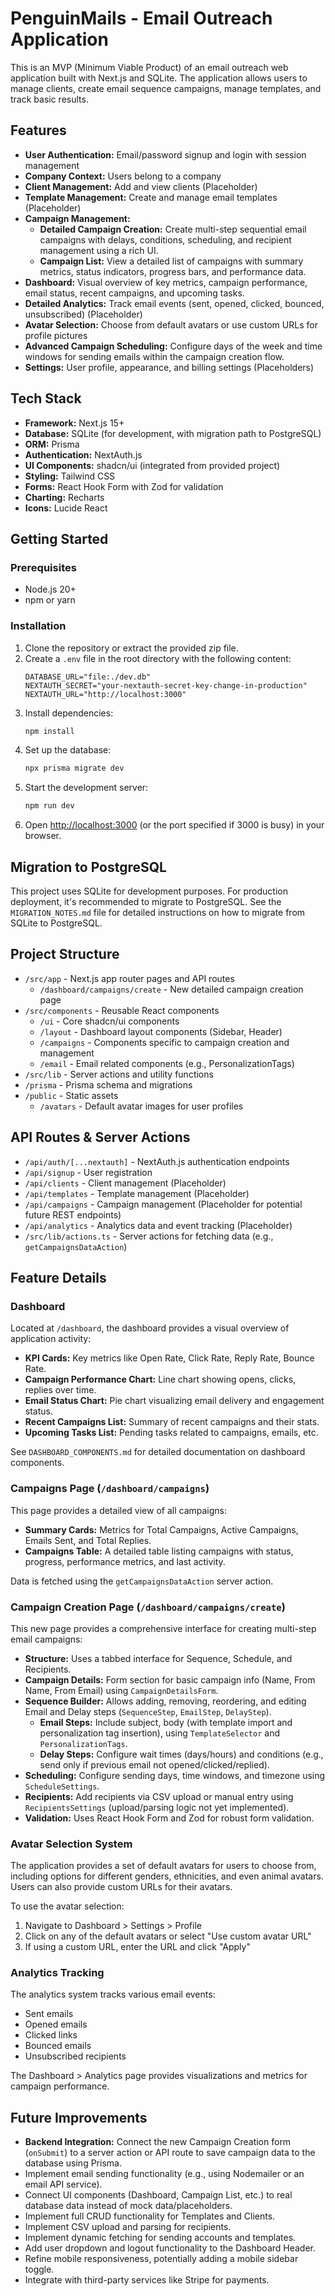# PenguinMails - Email Outreach Application

This is an MVP (Minimum Viable Product) of an email outreach web application built with Next.js and SQLite. The application allows users to manage clients, create email sequence campaigns, manage templates, and track basic results.

## Features

- **User Authentication:** Email/password signup and login with session management
- **Company Context:** Users belong to a company
- **Client Management:** Add and view clients (Placeholder)
- **Template Management:** Create and manage email templates (Placeholder)
- **Campaign Management:**
    - **Detailed Campaign Creation:** Create multi-step sequential email campaigns with delays, conditions, scheduling, and recipient management using a rich UI.
    - **Campaign List:** View a detailed list of campaigns with summary metrics, status indicators, progress bars, and performance data.
- **Dashboard:** Visual overview of key metrics, campaign performance, email status, recent campaigns, and upcoming tasks.
- **Detailed Analytics:** Track email events (sent, opened, clicked, bounced, unsubscribed) (Placeholder)
- **Avatar Selection:** Choose from default avatars or use custom URLs for profile pictures
- **Advanced Campaign Scheduling:** Configure days of the week and time windows for sending emails within the campaign creation flow.
- **Settings:** User profile, appearance, and billing settings (Placeholders)

## Tech Stack

- **Framework:** Next.js 15+
- **Database:** SQLite (for development, with migration path to PostgreSQL)
- **ORM:** Prisma
- **Authentication:** NextAuth.js
- **UI Components:** shadcn/ui (integrated from provided project)
- **Styling:** Tailwind CSS
- **Forms:** React Hook Form with Zod for validation
- **Charting:** Recharts
- **Icons:** Lucide React

## Getting Started

### Prerequisites

- Node.js 20+
- npm or yarn

### Installation

1. Clone the repository or extract the provided zip file.
2. Create a `.env` file in the root directory with the following content:
   ```
   DATABASE_URL="file:./dev.db"
   NEXTAUTH_SECRET="your-nextauth-secret-key-change-in-production"
   NEXTAUTH_URL="http://localhost:3000"
   ```
3. Install dependencies:
   ```bash
   npm install
   ```
4. Set up the database:
   ```bash
   npx prisma migrate dev
   ```
5. Start the development server:
   ```bash
   npm run dev
   ```
6. Open [http://localhost:3000](http://localhost:3000) (or the port specified if 3000 is busy) in your browser.

## Migration to PostgreSQL

This project uses SQLite for development purposes. For production deployment, it's recommended to migrate to PostgreSQL. See the `MIGRATION_NOTES.md` file for detailed instructions on how to migrate from SQLite to PostgreSQL.

## Project Structure

- `/src/app` - Next.js app router pages and API routes
    - `/dashboard/campaigns/create` - New detailed campaign creation page
- `/src/components` - Reusable React components
    - `/ui` - Core shadcn/ui components
    - `/layout` - Dashboard layout components (Sidebar, Header)
    - `/campaigns` - Components specific to campaign creation and management
    - `/email` - Email related components (e.g., PersonalizationTags)
- `/src/lib` - Server actions and utility functions
- `/prisma` - Prisma schema and migrations
- `/public` - Static assets
    - `/avatars` - Default avatar images for user profiles

## API Routes & Server Actions

- `/api/auth/[...nextauth]` - NextAuth.js authentication endpoints
- `/api/signup` - User registration
- `/api/clients` - Client management (Placeholder)
- `/api/templates` - Template management (Placeholder)
- `/api/campaigns` - Campaign management (Placeholder for potential future REST endpoints)
- `/api/analytics` - Analytics data and event tracking (Placeholder)
- `/src/lib/actions.ts` - Server actions for fetching data (e.g., `getCampaignsDataAction`)

## Feature Details

### Dashboard

Located at `/dashboard`, the dashboard provides a visual overview of application activity:
- **KPI Cards:** Key metrics like Open Rate, Click Rate, Reply Rate, Bounce Rate.
- **Campaign Performance Chart:** Line chart showing opens, clicks, replies over time.
- **Email Status Chart:** Pie chart visualizing email delivery and engagement status.
- **Recent Campaigns List:** Summary of recent campaigns and their stats.
- **Upcoming Tasks List:** Pending tasks related to campaigns, emails, etc.

See `DASHBOARD_COMPONENTS.md` for detailed documentation on dashboard components.

### Campaigns Page (`/dashboard/campaigns`)

This page provides a detailed view of all campaigns:
- **Summary Cards:** Metrics for Total Campaigns, Active Campaigns, Emails Sent, and Total Replies.
- **Campaigns Table:** A detailed table listing campaigns with status, progress, performance metrics, and last activity.

Data is fetched using the `getCampaignsDataAction` server action.

### Campaign Creation Page (`/dashboard/campaigns/create`)

This new page provides a comprehensive interface for creating multi-step email campaigns:
- **Structure:** Uses a tabbed interface for Sequence, Schedule, and Recipients.
- **Campaign Details:** Form section for basic campaign info (Name, From Name, From Email) using `CampaignDetailsForm`.
- **Sequence Builder:** Allows adding, removing, reordering, and editing Email and Delay steps (`SequenceStep`, `EmailStep`, `DelayStep`).
    - **Email Steps:** Include subject, body (with template import and personalization tag insertion), using `TemplateSelector` and `PersonalizationTags`.
    - **Delay Steps:** Configure wait times (days/hours) and conditions (e.g., send only if previous email not opened/clicked/replied).
- **Scheduling:** Configure sending days, time windows, and timezone using `ScheduleSettings`.
- **Recipients:** Add recipients via CSV upload or manual entry using `RecipientsSettings` (upload/parsing logic not yet implemented).
- **Validation:** Uses React Hook Form and Zod for robust form validation.

### Avatar Selection System

The application provides a set of default avatars for users to choose from, including options for different genders, ethnicities, and even animal avatars. Users can also provide custom URLs for their avatars.

To use the avatar selection:
1. Navigate to Dashboard > Settings > Profile
2. Click on any of the default avatars or select "Use custom avatar URL"
3. If using a custom URL, enter the URL and click "Apply"

### Analytics Tracking

The analytics system tracks various email events:

- Sent emails
- Opened emails
- Clicked links
- Bounced emails
- Unsubscribed recipients

The Dashboard > Analytics page provides visualizations and metrics for campaign performance.

## Future Improvements

- **Backend Integration:** Connect the new Campaign Creation form (`onSubmit`) to a server action or API route to save campaign data to the database using Prisma.
- Implement email sending functionality (e.g., using Nodemailer or an email API service).
- Connect UI components (Dashboard, Campaign List, etc.) to real database data instead of mock data/placeholders.
- Implement full CRUD functionality for Templates and Clients.
- Implement CSV upload and parsing for recipients.
- Implement dynamic fetching for sending accounts and templates.
- Add user dropdown and logout functionality to the Dashboard Header.
- Refine mobile responsiveness, potentially adding a mobile sidebar toggle.
- Integrate with third-party services like Stripe for payments.

<!-- CONTRIBUTORS START -->
<!-- CONTRIBUTORS END -->